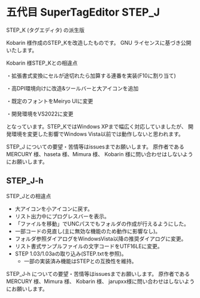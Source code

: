 # 五代目 SuperTagEditor STEP_J
STEP_K (タグエディタ) の派生版

Kobarin 様作成のSTEP_Kを改造したものです。
GNU ライセンスに基づき公開いたします。 

Kobarin 様STEP_Kとの相違点

・拡張書式変換にセルが途切れたら加算する連番を実装(F10に割り当て)

・高DPI環境向けに改造&ツールバーと大アイコンを追加

・既定のフォントをMeiryo UIに変更

・開発環境をVS2022に変更

となっています。STEP_KではWindows XPまで幅広く対応していましたが、
開発環境を変更した影響でWindows Vista以前では動作しないと思われます。

STEP_J についての要望・苦情等はissuesまでお願いします。
原作者である MERCURY 様、haseta 様、Mimura 様、 Kobarin 様に問い合わせはしないようにお願いします。

## STEP_J-h

STEP_Jとの相違点

* 大アイコンを小アイコンに戻す。
* リスト出力中にプログレスバーを表示。
* 「ファイルを移動」でUNCパスでもフォルダの作成が行えるようにした。
* 一部コードの見直し(主に無効な機能のため動作に影響なし)。
* フォルダ参照ダイアログをWindowsVista以降の推奨ダイアログに変更。
* リスト書式サンプルファイルの文字コードをUTF16LEに変更。
* STEP 1.03/1.03aの取り込み(STEP.txtを参照)。
  * 一部の実装済み機能はSTEPとの互換性を維持。

STEP_J-h についての要望・苦情等はissuesまでお願いします。
原作者である MERCURY 様、Mimura 様、 Kobarin 様、 jarupxx様に問い合わせはしないようにお願いします。
